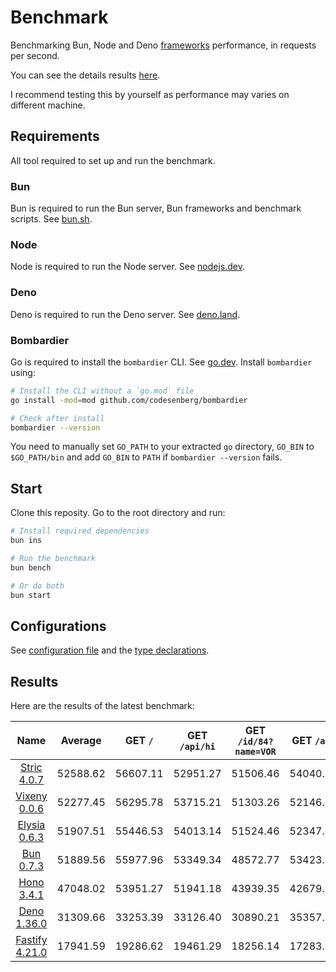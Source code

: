 # Benchmark
Benchmarking Bun, Node and Deno [frameworks](/src) performance, in requests per second.

You can see the details results [here](/results/index.md). 

I recommend testing this by yourself as performance may varies on different machine.

## Requirements
All tool required to set up and run the benchmark.

### Bun
Bun is required to run the Bun server, Bun frameworks and benchmark scripts. See [bun.sh](https://bun.sh).

### Node
Node is required to run the Node server. See [nodejs.dev](https://nodejs.dev).

### Deno
Deno is required to run the Deno server. See [deno.land](https://deno.land).

### Bombardier
Go is required to install the `bombardier` CLI. See [go.dev](https://go.dev).
Install `bombardier` using:
```bash
# Install the CLI without a `go.mod` file
go install -mod=mod github.com/codesenberg/bombardier

# Check after install
bombardier --version
```
You need to manually set `GO_PATH` to your extracted `go` directory, `GO_BIN` to `$GO_PATH/bin` and add `GO_BIN` to `PATH` if `bombardier --version` fails.

## Start
Clone this reposity. Go to the root directory and run:
```bash
# Install required dependencies
bun ins

# Run the benchmark
bun bench

# Or do both
bun start
```

## Configurations
See [configuration file](/config.ts) and the [type declarations](/lib/types.ts). 

## Results
Here are the results of the latest benchmark:

| Name | Average | GET `/` | GET `/api/hi` | GET `/id/84?name=VOR` | GET `/a/b` | POST `/api/json` |
|  :---: | :---: | :---: | :---: | :---: | :---: | :---: |
| [Stric 4.0.7](/results/Stric) | 52588.62 | 56607.11 | 52951.27 | 51506.46 | 54040.57 | 47837.67 |
| [Vixeny 0.0.6](/results/Vixeny) | 52277.45 | 56295.78 | 53715.21 | 51303.26 | 52146.86 | 47926.15 |
| [Elysia 0.6.3](/results/Elysia) | 51907.51 | 55446.53 | 54013.14 | 51524.46 | 52347.69 | 46205.73 |
| [Bun 0.7.3](/results/Bun) | 51889.56 | 55977.96 | 53349.34 | 48572.77 | 53423.95 | 48123.78 |
| [Hono 3.4.1](/results/Hono) | 47048.02 | 53951.27 | 51941.18 | 43939.35 | 42679.80 | 42728.50 |
| [Deno 1.36.0](/results/Deno) | 31309.66 | 33253.39 | 33126.40 | 30890.21 | 35357.18 | 23921.13 |
| [Fastify 4.21.0](/results/Fastify) | 17941.59 | 19286.62 | 19461.29 | 18256.14 | 17283.76 | 15420.15 |